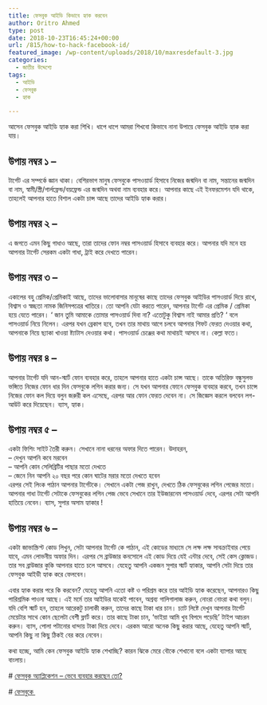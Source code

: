```yaml
---
title: ফেসবুক আইডি কিভাবে হ্যাক করবেন
author: Oritro Ahmed
type: post
date: 2018-10-23T16:45:24+00:00
url: /815/how-to-hack-facebook-id/
featured_image: /wp-content/uploads/2018/10/maxresdefault-3.jpg
categories:
  - জাতীর উদ্দেশ্যে
tags:
  - আইডি
  - ফেসবুক
  - হ্যাক

---
```

আসেন ফেসবুক আইডি হ্যাক করা শিখি। ধাপে ধাপে আমরা শিখবো কিভাবে নানা উপায়ে ফেসবুক আইডি হ্যাক করা যায়।

## **উপায় নম্বর ১** &#8211;

টার্গেট এর সম্পর্কে জ্ঞান থাকা। বেশিরভাগ মানুষ ফেসবুকে পাসওয়ার্ড হিসাবে নিজের জন্মদিন বা নাম, সন্তানের জন্মদিন বা নাম, স্বামী/স্ত্রী/গার্লফ্রেন্ড/বয়ফ্রেন্ড এর জন্মদিন অথবা নাম ব্যবহার করে। আপনার কাছে এই ইনফরমেশন যদি থাকে, তাহলেই আপনার হাতে বিশাল একটা চান্স আছে তাদের আইডি হ্যাক করার।

## **উপায় নম্বর ২** &#8211;

এ জগতে এমন কিছু গাধাও আছে, তারা তাদের ফোন নম্বর পাসওয়ার্ড হিসাবে ব্যবহার করে। আপনার যদি মনে হয় আপনার টার্গেট সেরকম একটা গাধা, ট্রাই করে দেখতে পারেন।

## **উপায় নম্বর ৩** &#8211;

একালের বহু প্রেমিক/প্রেমিকাই আছে, তাদের ভালোবাসার মানূষের কাছে তাদের ফেসবুক আইডির পাসওয়ার্ড দিয়ে রাখে, বিশ্বাস ও স্বচ্ছতা নামক জিনিসপত্রের খাতিরে। তো আপনি যেটা করতে পারেন, আপনার টার্গেট এর প্রেমিক / প্রেমিকা হয়ে যেতে পারেন। &#8216; জান তুমি আমাকে তোমার পাসওয়ার্ড দিবা না? এতোটুকু বিশ্বাস নাই আমার প্রতি? &#8216; বলে পাসওয়ার্ড নিয়ে নিলেন। এরপর যখন ব্রেকাপ হবে, তখন তার মাথায় আগে চলবে আপনার গিফট ফেরত দেওয়ার কথা, আপনাকে নিয়ে ছ্যাকা খাওয়া ষ্ট্যাটাস দেওয়ার কথা। পাসওয়ার্ড চেঞ্জের কথা মাথায়ই আসবে না। কেল্লা ফতে।

## **উপায় নম্বর ৪** &#8211;

আপনার টার্গেট যদি আন-স্মার্ট ফোন ব্যবহার করে, তাহলে আপনার হাতে একটা চান্স আছে। তাকে অতিরিক্ত বন্ধুসুলভ ভঙ্গিতে নিজের ফোন ধার দিন ফেসবুকে লগিন করার জন্য। সে যখন আপনার ফোনে ফেসবুক ব্যবহার করবে, তখন চান্সে নিজের ফোন কল দিয়ে বলুন জরুরী কল এসেছে, এরপর আর ফোন ফেরত দেবেন না। সে জিজ্ঞেস করলে বলবেন লগ-আউট করে দিয়েছেন। ব্যাস, হ্যাক।

## **উপায় নম্বর ৫** &#8211;

একটা ফিশিং সাইট তৈরী করুন। সেখানে নানা ধরনের অফার দিতে পারেন। উদাহরন,  
&#8211; দেখুন আপনি কবে মরবেন  
&#8211; আপনি কোন সেলিব্রিটির পাছার মতো দেখতে  
&#8211; জেনে নিন আপনি ২০ বছর পরে কোন ঘাটের মরার মতো দেখতে হবেন  
এরপর সেই লিংক পাঠান আপনার টার্গেটকে। সেখানে একটা পেজ রাখুন, দেখতে ঠিক ফেসবুকের লগিন পেজের মতো। আপনার গাধা টার্গেট সেটাকে ফেসবুকের লগিন পেজ ভেবে সেখানে তার ইউজারনেম পাসওয়ার্ড দেবে, এরপর সেটা আপনি হাতিয়ে নেবেন। ব্যাস, সুপার অসাম হ্যাকার !

## **উপায় নম্বর ৬** &#8211;

একটা জাভাস্ক্রিপ্ট কোড লিখুন, সেটা আপনার টার্গেট কে পাঠান, এই কোডের মাধ্যমে সে লক্ষ লক্ষ সাবক্রাইবার পেয়ে যাবে, এমন লোভনীয় অফার দিন। এরপর সে ব্রাউজার কনসোলে এই কোড দিয়ে যেই এন্টার দেবে, সেই কেস ক্লোজড। তার সব ব্রাউজার কুকি আপনার হাতে চলে আসবে। যেহেতু আপনি একজন সুপার স্মার্ট হ্যাকার, আপনি সেটা দিয়ে তার ফেসবুক আইডী হ্যাক করে ফেলবেন।

এবার হ্যাক করার পরে কি করবেন? যেহেতু আপনি এতো কষ্ট ও পরিশ্রম করে তার আইডি হ্যাক করেছেন, আপনারও কিছু পারিশ্রমিক পাওনা আছে। এই মর্মে তার আইডির যাকেই পাবেন, অশ্রব্য গালিগালাজ করুন, নোংরা নোংরা কথা বলুন। যদি বেশি স্মার্ট হন, তাহলে আরেকটু চালাকী করুন, তাদের কাছে টাকা ধার চান। চ্যাট লিষ্টে দেখুন আপনার টার্গেট মেয়েটার সাথে কোন ছেলেটা বেশী ফ্লার্ট করে। তার কাছে টাকা চান, &#8216;ভাইয়া আমি খুব বিপদে পড়েছি&#8217; টাইপ আচরন করুন। ব্যাস, পোলা পটানোর ধান্দায় টাকা দিয়ে দেবে। এরকম আরো অনেক কিছু করার আছে, যেহেতু আপনি স্মার্ট, আপনি কিছু না কিছু ঠিকই বের করে নেবেন।

কথা হচ্ছে, আমি কেন ফেসবুক আইডি হ্যাক শেখাচ্ছি? কারন ঝিকে মেরে বৌকে শেখানো বলে একটা ব্যাপার আছে বাংলায়।

\# [ফেসবুক অ্যাপ্লিকেশন &#8211; ভেবে ব্যবহার করছেন তো?][1]

\# [ফেসবুকে ][2]

 [1]: https://ioritro.com/377/%E0%A6%AB%E0%A7%87%E0%A6%B8%E0%A6%AC%E0%A7%81%E0%A6%95-%E0%A6%85%E0%A7%8D%E0%A6%AF%E0%A6%BE%E0%A6%AA%E0%A7%8D%E0%A6%B2%E0%A6%BF%E0%A6%95%E0%A7%87%E0%A6%B6%E0%A6%A8-%E0%A6%AD%E0%A7%87%E0%A6%AC/
 [2]: https://www.facebook.com/theoritro/posts/10218530746046420